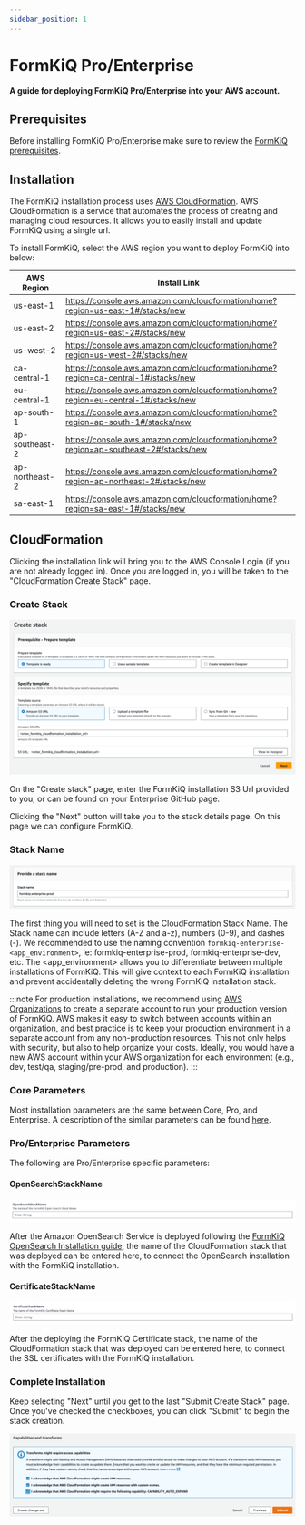 ```yaml
---
sidebar_position: 1
---
```


# FormKiQ Pro/Enterprise

**A guide for deploying FormKiQ Pro/Enterprise into your AWS account.**

## Prerequisites

Before installing FormKiQ Pro/Enterprise make sure to review the [FormKiQ prerequisites](/docs/getting-started/quick-start#prerequisites).

## Installation

The FormKiQ installation process uses [AWS CloudFormation](https://docs.aws.amazon.com/cloudformation). AWS CloudFormation is a service that automates the process of creating and managing cloud resources. It allows you to easily install and update FormKiQ using a single url.

To install FormKiQ, select the AWS region you want to deploy FormKiQ into below:

| AWS Region    | Install Link |
| -------- | ------- |
| us-east-1 | https://console.aws.amazon.com/cloudformation/home?region=us-east-1#/stacks/new|
| us-east-2 | https://console.aws.amazon.com/cloudformation/home?region=us-east-2#/stacks/new|
| us-west-2 | https://console.aws.amazon.com/cloudformation/home?region=us-west-2#/stacks/new|
| ca-central-1 | https://console.aws.amazon.com/cloudformation/home?region=ca-central-1#/stacks/new|
| eu-central-1 | https://console.aws.amazon.com/cloudformation/home?region=eu-central-1#/stacks/new|
| ap-south-1 | https://console.aws.amazon.com/cloudformation/home?region=ap-south-1#/stacks/new|
| ap-southeast-2 | https://console.aws.amazon.com/cloudformation/home?region=ap-southeast-2#/stacks/new|
| ap-northeast-2 | https://console.aws.amazon.com/cloudformation/home?region=ap-northeast-2#/stacks/new|
| sa-east-1 | https://console.aws.amazon.com/cloudformation/home?region=sa-east-1#/stacks/new|


## CloudFormation

Clicking the installation link will bring you to the AWS Console Login (if you are not already logged in). Once you are logged in, you will be taken to the "CloudFormation Create Stack" page. 

### Create Stack

![CloudFormation Create Stack](./img/cf-createstack.png)

On the "Create stack" page, enter the FormKiQ installation S3 Url provided to you, or can be found on your Enterprise GitHub page.

Clicking the "Next" button will take you to the stack details page. On this page we can configure FormKiQ.

### Stack Name

![CloudFormation Stack Name](./img/cf-create-stack-name.png)

The first thing you will need to set is the CloudFormation Stack Name. The Stack name can include letters (A-Z and a-z), numbers (0-9), and dashes (-). We recommended to use the naming convention `formkiq-enterprise-<app_environment>`, ie: formkiq-enterprise-prod, formkiq-enterprise-dev, etc. The <app_environment> allows you to differentiate between multiple installations of FormKiQ. This will give context to each FormKiQ installation and prevent accidentally deleting the wrong FormKiQ installation stack.

:::note
For production installations, we recommend using [AWS Organizations](https://aws.amazon.com/organizations) to create a separate account to run your production version of FormKiQ. AWS makes it easy to switch between accounts within an organization, and best practice is to keep your production environment in a separate account from any non-production resources. This not only helps with security, but also to help organize your costs. Ideally, you would have a new AWS account within your AWS organization for each environment (e.g., dev, test/qa, staging/pre-prod, and production).
:::

### Core Parameters

Most installation parameters are the same between Core, Pro, and Enterprise. A description of the similar parameters can be found [here](/docs/getting-started/quick-start#set-admin-email).

### Pro/Enterprise Parameters

The following are Pro/Enterprise specific parameters:

#### OpenSearchStackName

![Opensearch Stack Name](./img/cf-opensearch-stackname.png)

After the Amazon OpenSearch Service is deployed following the [FormKiQ OpenSearch Installation guide](/pro-and-enterprise/installation/opensearch), the name of the CloudFormation stack that was deployed can be entered here, to connect the OpenSearch installation with the FormKiQ installation.

#### CertificateStackName

![Certificate Stack Name](./img/cf-certificate-stackname.png)

After the deploying the FormKiQ Certificate stack, the name of the CloudFormation stack that was deployed can be entered here, to connect the SSL certificates with the FormKiQ installation.

### Complete Installation

Keep selecting "Next" until you get to the last "Submit Create Stack" page. Once you've checked the checkboxes, you can click "Submit" to begin the stack creation.

![Create CloudFormation Stack](./img/cf-create-stack-submit.png)